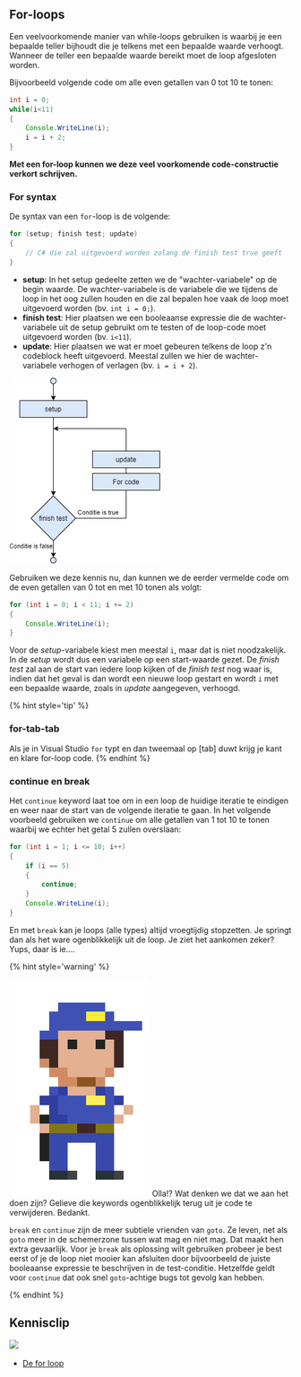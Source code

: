 ## For-loops

Een veelvoorkomende manier van while-loops gebruiken is waarbij je een bepaalde teller bijhoudt die je telkens met een bepaalde waarde verhoogt. Wanneer de teller een bepaalde waarde bereikt moet de loop afgesloten worden.

Bijvoorbeeld volgende code om alle even getallen van 0 tot 10 te tonen:

```java
int i = 0;
while(i<11)
{
    Console.WriteLine(i);
    i = i + 2;
}
```

**Met een for-loop kunnen we deze veel voorkomende code-constructie verkort schrijven.**

### For syntax

De syntax van een ``for``-loop is de volgende:
```java
for (setup; finish test; update)
{
    // C# die zal uitgevoerd worden zolang de finish test true geeft
}
```
* **setup**: In het setup gedeelte zetten we de "wachter-variabele" op de begin waarde. De wachter-variabele is de variabele die we tijdens de loop in het oog zullen houden en die zal bepalen hoe vaak de loop moet uitgevoerd worden (bv. ``int i = 0;``).
* **finish test**: Hier plaatsen we een booleaanse expressie die de wachter-variabele uit de setup gebruikt om te testen of de loop-code moet uitgevoerd worden (bv. ``i<11``).
* **update**: Hier plaatsen we wat er moet gebeuren telkens de loop z'n codeblock heeft uitgevoerd. Meestal zullen we hier de wachter-variabele verhogen of verlagen (bv. ``i = i + 2``).

![For flowchart](../assets/3_loops/for.png)
 
Gebruiken we deze kennis nu, dan kunnen we de eerder vermelde code om de even getallen van 0 tot en met 10 tonen als volgt:

```java
for (int i = 0; i < 11; i += 2)
{
    Console.WriteLine(i);
}
```
Voor de *setup*-variabele kiest men meestal ``i``, maar dat is niet noodzakelijk. In de *setup* wordt dus een variabele op een start-waarde gezet. De *finish test* zal aan de start van iedere loop kijken of de *finish test* nog waar is, indien dat het geval is dan wordt een nieuwe loop gestart en wordt ``i`` met een bepaalde waarde, zoals in *update* aangegeven, verhoogd.


{% hint style='tip' %}
### for-tab-tab
Als je in Visual Studio ``for`` typt en dan tweemaal op [tab] duwt krijg je  kant en klare for-loop code.
{% endhint %}

<!---{pagebreak} --->

### continue en break

Het ``continue`` keyword laat toe om in een loop de huidige iteratie te eindigen en weer naar de start van de volgende iteratie te gaan. In het volgende voorbeeld gebruiken we ``continue`` om alle getallen van 1 tot 10 te tonen waarbij we echter het getal 5 zullen overslaan:

```java
for (int i = 1; i <= 10; i++)
{
    if (i == 5)
    {
        continue;
    }
    Console.WriteLine(i);
}
```

En met ``break``  kan je loops (alle types) altijd vroegtijdig stopzetten. Je springt dan als het ware ogenblikkelijk uit de loop. Je ziet het aankomen zeker? Yups, daar is ie.... 

<!---NOBOOKSTART--->
{% hint style='warning' %}
<!---NOBOOKEND--->
<!---{aside}--->
<!--- {float:right, width:50%} --->
![](../assets/gotopolice.png)
Olla!? Wat denken we dat we aan het doen zijn? Gelieve die keywords ogenblikkelijk terug uit je code te verwijderen. Bedankt. 

``break`` en ``continue`` zijn de meer subtiele vrienden van ``goto``. Ze leven, net als  ``goto`` meer in de schemerzone tussen wat mag en niet mag. Dat maakt hen extra gevaarlijk. Voor je ``break`` als oplossing wilt gebruiken probeer je best eerst of je de loop niet mooier kan afsluiten door bijvoorbeeld de juiste booleaanse expressie te beschrijven in de test-conditie. Hetzelfde geldt voor ``continue`` dat ook snel ``goto``-achtige bugs tot gevolg kan hebben. 

<!---{/aside}--->
<!---NOBOOKSTART--->
{% endhint %}
<!---NOBOOKEND--->


<!---NOBOOKSTART--->
## Kennisclip

![](../assets/infoclip.png)

* [De for loop](https://ap.cloud.panopto.eu/Panopto/Pages/Viewer.aspx?id=f9e5d2eb-e053-4904-b121-ac4d007f4f55)
<!---NOBOOKEND--->
